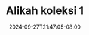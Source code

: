 --- 
title: "Alikah koleksi 1"
description: "download  video bokep Alikah koleksi 1 terbaru   new"
date: 2024-09-27T21:47:05-08:00
file_code: "m7k3wai624vz"
draft: false
cover: "slfaqkd9r699vwiw.jpg"
tags: ["Alikah", "koleksi", "bokep-indo", "bokep-viral", "bokep-ig"]
length: 209
fld_id: "1483123"
foldername: "Alikah"
categories: ["Alikah"]
views: 0
---